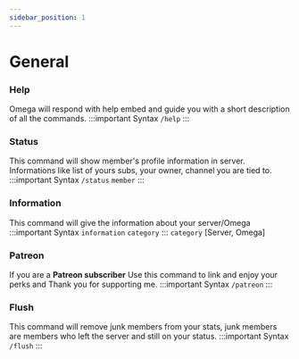 ```yaml
---
sidebar_position: 1
---
```


# General

### Help
Omega will respond with help embed and guide you with a short description of all the commands.
:::important Syntax
`/help`
:::

### Status
This command will show member's profile information in server.<br/>Informations like list of yours subs, your owner, channel you are tied to.
:::important Syntax
`/status` `member`
:::

### Information
This command will give the information about your server/Omega
:::important Syntax
`information` `category`
:::
`category` [Server, Omega]
### Patreon
If you are a **Patreon subscriber** Use this command to link and enjoy your perks and Thank you for supporting me.
:::important Syntax
`/patreon`
:::
### Flush
This command will remove junk members from your stats, junk members are members who left the server and still on your status.
:::important Syntax
`/flush`
:::